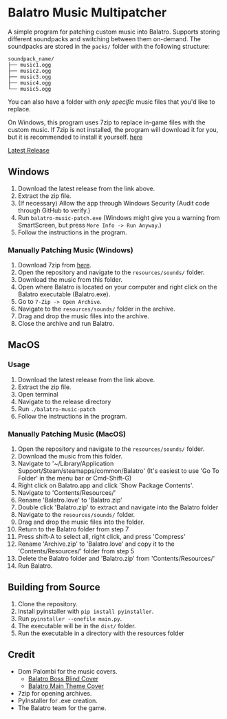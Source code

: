 # Balatro Music Multipatcher

A simple program for patching custom music into Balatro. Supports storing
different soundpacks and switching between them on-demand. The soundpacks are stored in the `packs/` folder with the following structure:
```
soundpack_name/
├── music1.ogg
├── music2.ogg
├── music3.ogg
├── music4.ogg
└── music5.ogg
```

You can also have a folder with *only specific* music files that you'd like to replace.

On Windows, this program uses 7zip to replace in-game files with the custom music.
If 7zip is not installed, the program will download it for you, but it is
recommended to install it yourself. [here](https://www.7-zip.org/)

[Latest Release](https://github.com/qvattr0/balatro-music-multipatcher/releases/latest)

## Windows

1. Download the latest release from the link above.
2. Extract the zip file.
3. (If necessary) Allow the app through Windows Security
   (Audit code through GitHub to verify.)
4. Run `balatro-music-patch.exe` (Windows might give you a warning from SmartScreen,
   but press `More Info -> Run Anyway`.)
5. Follow the instructions in the program.

### Manually Patching Music (Windows)

1. Download 7zip from [here](https://www.7-zip.org/download.html).
2. Open the repository and navigate to the `resources/sounds/` folder.
3. Download the music from this folder.
4. Open where Balatro is located on your computer and right click
   on the Balatro executable (Balatro.exe).
5. Go to `7-Zip -> Open Archive`.
6. Navigate to the `resources/sounds/` folder in the archive.
7. Drag and drop the music files into the archive.
8. Close the archive and run Balatro.

## MacOS

### Usage

1. Download the latest release from the link above.
2. Extract the zip file.
3. Open terminal
4. Navigate to the release directory
5. Run `./balatro-music-patch`
6. Follow the instructions in the program.

### Manually Patching Music (MacOS)

1. Open the repository and navigate to the `resources/sounds/` folder.
2. Download the music from this folder.
3. Navigate to '~/Library/Application Support/Steam/steamapps/common/Balatro'
   (It's easiest to use 'Go To Folder' in the menu bar or Cmd-Shift-G)
4. Right click on Balatro.app and click 'Show Package Contents'.
5. Navigate to 'Contents/Resources/'
6. Rename 'Balatro.love' to 'Balatro.zip'
7. Double click 'Balatro.zip' to extract and navigate into the Balatro folder
8. Navigate to the `resources/sounds/` folder.
9. Drag and drop the music files into the folder.
10. Return to the Balatro folder from step 7
11. Press shift-A to select all, right click, and press 'Compress'
12. Rename 'Archive.zip' to 'Balatro.love' and copy it to the
    'Contents/Resources/' folder from step 5
13. Delete the Balatro folder and 'Balatro.zip' from 'Contents/Resources/'
14. Run Balatro.

## Building from Source

1. Clone the repository.
2. Install pyinstaller with `pip install pyinstaller`.
3. Run `pyinstaller --onefile main.py`.
4. The executable will be in the `dist/` folder.
5. Run the executable in a directory with the resources folder

## Credit

- Dom Palombi for the music covers.
  - [Balatro Boss Blind Cover](https://www.youtube.com/watch?v=Uxc0m4GRiuc)
  - [Balatro Main Theme Cover](https://www.youtube.com/watch?v=WJi6m7R8ADY)
- 7zip for opening archives.
- PyInstaller for .exe creation.
- The Balatro team for the game.
